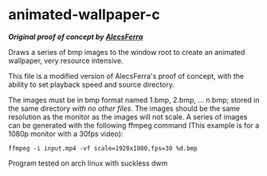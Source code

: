 # animated-wallpaper-c
___Original proof of concept by [AlecsFerra](https://gist.github.com/AlecsFerra/ef1cc008990319f3b676eb2d8aa89903)___

Draws a series of bmp images to the window root to create an animated wallpaper, very resource intensive.  

This file is a modified version of AlecsFerra's proof of concept, with the ability to set playback speed and source directory.  

The images must be in bmp format named 1.bmp, 2.bmp, ... n.bmp; stored in the same directory *with no other files*. The images should be the same resolution as the monitor as the images will not scale. A series of images can be generated with the following ffmpeg command (This example is for a 1080p monitor with a 30fps video):  
  
```ffmpeg -i input.mp4 -vf scale=1920x1080,fps=30 %d.bmp```  

Program tested on arch linux with suckless dwm
